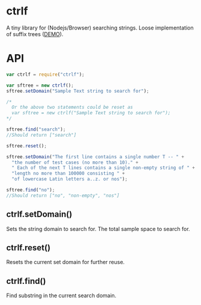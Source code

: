 ctrlf
=====

A tiny library for (Nodejs/Browser) searching strings. Loose implementation of suffix trees ([DEMO](http://ajainarayanan.github.io/ctrlf/)).

API
====

```javascript
var ctrlf = require("ctrlf");

var sftree = new ctrlf();
sftree.setDomain("Sample Text string to search for");

/*
  Or the above two statements could be reset as
  var sftree = new ctrlf("Sample Text string to search for");
*/

sftree.find("search");
//Should return ["search"]

sftree.reset();

sftree.setDomain("The first line contains a single number T -- " +
  "the number of test cases (no more than 10)." +
  " Each of the next T lines contains a single non-empty string of " +
  "length no more than 100000 consisting " +
  "of lowercase Latin letters a..z. or nos");

sftree.find("no");
//Should return ["no", "non-empty", "nos"]
```

ctrlf.setDomain()
-----------------
Sets the string domain to search for. The total sample space to search for.

ctrlf.reset()
-------------
Resets the current set domain for further reuse.

ctrlf.find()
-------------
Find substring in the current search domain.
